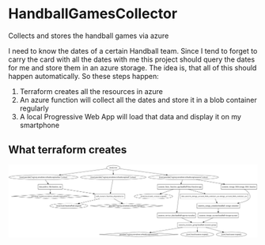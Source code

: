 # HandballGamesCollector
Collects and stores the handball games via azure

I need to know the dates of a certain Handball team.
Since I tend to forget to carry the card with all the dates with me this project should query the dates for me and store them in an azure storage.
The idea is, that all of this should happen automatically.
So these steps happen:

1. Terraform creates all the resources in azure
2. An azure function will collect all the dates and store it in a blob container regularly
3. A local Progressive Web App will load that data and display it on my smartphone

## What terraform creates

![Terraform graph](./terraform_resources.svg)
